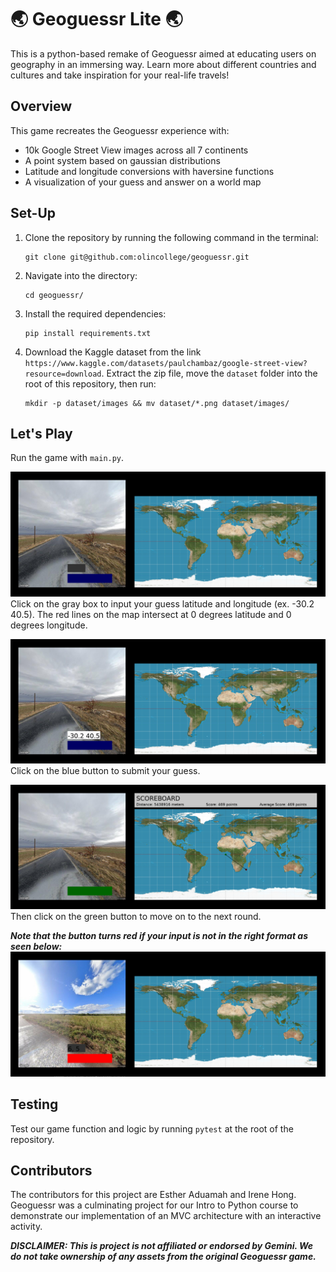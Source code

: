 # 🌏 Geoguessr Lite 🌏

This is a python-based remake of Geoguessr aimed at educating users on geography in an immersing way. Learn more about different countries and cultures and take inspiration for your real-life travels!

## Overview

This game recreates the Geoguessr experience with:
* 10k Google Street View images across all 7 continents
* A point system based on gaussian distributions
* Latitude and longitude conversions with haversine functions
* A visualization of your guess and answer on a world map


## Set-Up

1. Clone the repository by running the following command in the terminal:

    ```
    git clone git@github.com:olincollege/geoguessr.git
    ```

2. Navigate into the directory:

    ```
    cd geoguessr/
    ```

3. Install the required dependencies:

    ```
    pip install requirements.txt
    ```

4. Download the Kaggle dataset from the link `https://www.kaggle.com/datasets/paulchambaz/google-street-view?resource=download`. Extract the zip file, move the `dataset` folder into the root of this repository, then run:

    ```
    mkdir -p dataset/images && mv dataset/*.png dataset/images/
    ```    

## Let's Play
Run the game with ```main.py```. 

![alt text](website_screenshots/image.png)
Click on the gray box to input your guess latitude and longitude (ex. -30.2 40.5). The red lines on the map intersect at 0 degrees latitude and 0 degrees longitude.

![alt text](website_screenshots/image-1.png)
Click on the blue button to submit your guess.

![alt text](website_screenshots/image-2.png)
Then click on the green button to move on to the next round.

***Note that the button turns red if your input is not in the right format as seen below:***
![alt text](website_screenshots/image-3.png)
 
## Testing
Test our game function and logic by running `pytest` at the root of the repository.

## Contributors
The contributors for this project are Esther Aduamah and Irene Hong. Geoguessr was a culminating project for our Intro to Python course to demonstrate our implementation of an MVC architecture with an interactive activity. 

***DISCLAIMER: This is project is not affiliated or endorsed by Gemini. We do not take ownership of any assets from the original Geoguessr game.***
